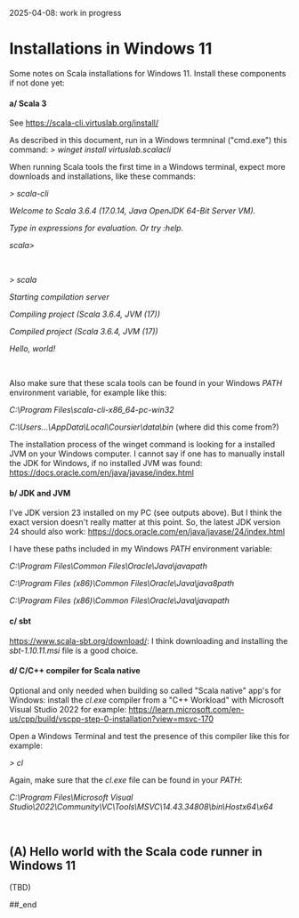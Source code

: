 2025-04-08: work in progress

# Installations in Windows 11

Some notes on Scala installations for Windows 11. Install these components if not done yet:

#### a/ Scala 3

See https://scala-cli.virtuslab.org/install/

As described in this document, run in a Windows termninal ("cmd.exe") this command: _> winget install virtuslab.scalacli_

When running Scala tools the first time in a Windows terminal, expect more downloads and installations, like these commands:

_\> scala-cli_

_Welcome to Scala 3.6.4 (17.0.14, Java OpenJDK 64-Bit Server VM)._

_Type in expressions for evaluation. Or try :help._

_scala>_
 
<br/>

_\> scala <name of a Scala source code file>_

_Starting compilation server_

_Compiling project (Scala 3.6.4, JVM (17))_

_Compiled project (Scala 3.6.4, JVM (17))_

_Hello, world!_

<br/>

Also make sure that these scala tools can be found in your Windows _PATH_ environment variable, for example like this:

_C:\Program Files\scala-cli-x86_64-pc-win32_

_C:\Users\...\AppData\Local\Coursier\data\bin_  (where did this come from?)

The installation process of the winget command is looking for a installed JVM on your Windows computer. I cannot say if one has to manually install the JDK for Windows, if no installed JVM was found: https://docs.oracle.com/en/java/javase/index.html

#### b/ JDK and JVM

I've JDK version 23 installed on my PC (see outputs above). But I think the exact version doesn't really matter at this point. So, the latest JDK version 24 should also work: https://docs.oracle.com/en/java/javase/24/index.html

I have these paths included in my Windows _PATH_ environment variable:

_C:\Program Files\Common Files\Oracle\Java\javapath_

_C:\Program Files (x86)\Common Files\Oracle\Java\java8path_

_C:\Program Files (x86)\Common Files\Oracle\Java\javapath_

#### c/ sbt

https://www.scala-sbt.org/download/: I think downloading and installing the _sbt-1.10.11.msi_ file is a good choice.

#### d/ C/C++ compiler for Scala native

Optional and only needed when building so called "Scala native" app's for Windows: install the _cl.exe_ compiler from a "C++ Workload" with Microsoft Visual Studio 2022 for example: https://learn.microsoft.com/en-us/cpp/build/vscpp-step-0-installation?view=msvc-170

Open a Windows Terminal and test the presence of this compiler like this for example:

_\> cl_

Again, make sure that the _cl.exe_ file can be found in your _PATH_:

_C:\Program Files\Microsoft Visual Studio\2022\Community\VC\Tools\MSVC\14.43.34808\bin\Hostx64\x64_

<br/>

## (A) Hello world with the Scala code runner in Windows 11


(TBD)


##_end
